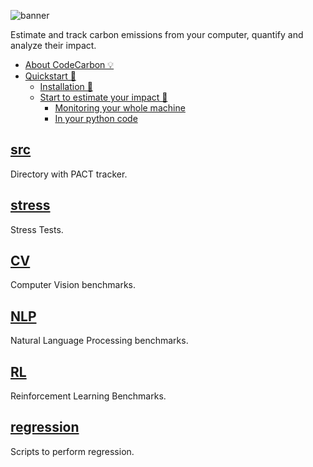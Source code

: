 ![banner](docs/edit/images/banner.png)

Estimate and track carbon emissions from your computer, quantify and analyze their impact.

- [About CodeCarbon 💡](#about-codecarbon-)
- [Quickstart 🚀](#quickstart-)
    - [Installation 🔧](#installation-)
    - [Start to estimate your impact 📏](#start-to-estimate-your-impact-)
      - [Monitoring your whole machine](#monitoring-your-machine-)
      - [In your python code](#in-your-python-code-)

## [src](src/README.md)

Directory with PACT tracker.

## [stress](stress/README.md)

Stress Tests.

## [CV](CV/README.md)

Computer Vision benchmarks.

## [NLP](NLP/README.md)

Natural Language Processing benchmarks.

## [RL](RL/README.md)

Reinforcement Learning Benchmarks.

## [regression](regression/README.md)

Scripts to perform regression.
